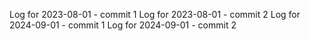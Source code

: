 Log for 2023-08-01 - commit 1
Log for 2023-08-01 - commit 2
Log for 2024-09-01 - commit 1
Log for 2024-09-01 - commit 2
